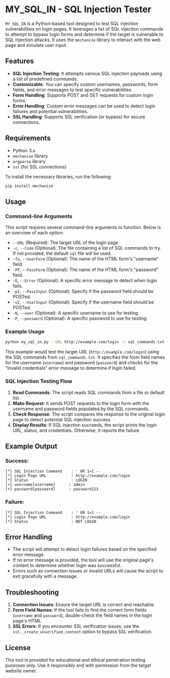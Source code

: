 
# MY_SQL_IN - SQL Injection Tester

`MY_SQL_IN` is a Python-based tool designed to test SQL injection vulnerabilities on login pages. It leverages a list of SQL injection commands to attempt to bypass login forms and determine if the target is vulnerable to SQL injection attacks. It uses the `mechanize` library to interact with the web page and simulate user input.

## Features

- **SQL Injection Testing**: It attempts various SQL injection payloads using a list of predefined commands.
- **Customizable**: You can specify custom usernames, passwords, form fields, and error messages to test specific vulnerabilities.
- **Form Handling**: Supports POST and GET requests for custom login forms.
- **Error Handling**: Custom error messages can be used to detect login failures and potential vulnerabilities.
- **SSL Handling**: Supports SSL verification (or bypass) for secure connections.

## Requirements

- Python 3.x
- `mechanize` library
- `argparse` library
- `ssl` (for SSL connections)

To install the necessary libraries, run the following:

```bash
pip install mechanize
```

## Usage

### Command-line Arguments

This script requires several command-line arguments to function. Below is an overview of each option:

- `--URL` (Required): The target URL of the login page.
- `-c`, `--Code` (Optional): The file containing a list of SQL commands to try. If not provided, the default `sql` file will be used.
- `-fu`, `--UserForm` (Optional): The name of the HTML form's "username" field.
- `-FP`, `--PassForm` (Optional): The name of the HTML form's "password" field.
- `-E`, `--Error` (Optional): A specific error message to detect when login fails.
- `-pI`, `--PassInput` (Optional): Specify if the password field should be POSTed.
- `-uI`, `--UserInput` (Optional): Specify if the username field should be POSTed.
- `-N`, `--user` (Optional): A specific username to use for testing.
- `-P`, `--password` (Optional): A specific password to use for testing.

### Example Usage

```bash
python my_sql_in.py --URL http://example.com/login -c sql_commands.txt -fu username -FP password -E "Invalid credentials"
```

This example would test the target URL (`http://example.com/login`) using the SQL commands from `sql_commands.txt`. It specifies the form field names for the username (`username`) and password (`password`) and checks for the "Invalid credentials" error message to determine if login failed.

### SQL Injection Testing Flow

1. **Read Commands**: The script reads SQL commands from a file or default list.
2. **Make Request**: It sends POST requests to the login form with the username and password fields populated by the SQL commands.
3. **Check Response**: The script compares the response to the original login page to detect potential SQL injection success.
4. **Display Results**: If SQL injection succeeds, the script prints the login URL, status, and credentials. Otherwise, it reports the failure.

## Example Output

### Success:
```plaintext
[*] SQL Injection Command    : ' OR 1=1 --
[*] Login Page URL           : http://example.com/login
[*] Status                   : LOGIN
[+] username[username]      : admin
[+] password[password]      : password123
```

### Failure:
```plaintext
[*] SQL Injection Command    : ' OR 1=1 --
[*] Login Page URL           : http://example.com/login
[*] Status                   : NOT LOGIN
```

## Error Handling

- The script will attempt to detect login failures based on the specified error message.
- If no error message is provided, the tool will use the original page's content to determine whether login was successful.
- Errors such as connection issues or invalid URLs will cause the script to exit gracefully with a message.

## Troubleshooting

1. **Connection Issues**: Ensure the target URL is correct and reachable.
2. **Form Field Names**: If the tool fails to find the correct form fields (`username` and `password`), double-check the field names in the login page's HTML.
3. **SSL Errors**: If you encounter SSL verification issues, use the `ssl._create_unverified_context` option to bypass SSL verification.

## License

This tool is provided for educational and ethical penetration testing purposes only. Use it responsibly and with permission from the target website owner.
